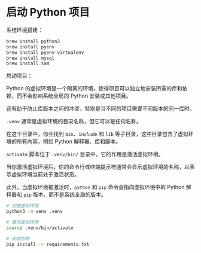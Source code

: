 # 启动 Python 项目

系统环境搭建：

```bash
brew install python3
brew install pyenv
brew install pyenv-virtualenv
brew install mysql
brew install sam
```

启动项目：

Python 的虚拟环境是一个隔离的环境，使得项目可以独立地安装所需的库和依赖，而不会影响系统全局的 Python 安装或其他项目。

这有助于防止库版本之间的冲突，特别是当不同的项目需要不同版本的同一库时。

`.venv` 通常是虚拟环境的目录名称，但它可以是任何名称。

在这个目录中，你会找到 `bin`、`include` 和 `lib` 等子目录，这些目录包含了虚拟环境的所有内容，例如 Python 解释器、库和脚本。

`activate` 脚本位于 `.venv/bin/` 目录中，它的作用是激活虚拟环境。

当你激活虚拟环境后，你的命令行或终端提示符通常会显示虚拟环境的名称，以表示虚拟环境当前处于激活状态。

此外，当虚拟环境被激活时，`python` 和 `pip` 命令会指向虚拟环境中的 Python 解释器和 `pip` 版本，而不是系统全局的版本。

```bash
# 创建虚拟环境
python3 -m venv .venv

# 激活虚拟环境
source .venv/bin/activate

# 安装依赖
pip install -r requirements.txt
```
